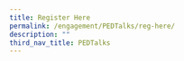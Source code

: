 ```yaml
---
title: Register Here
permalink: /engagement/PEDTalks/reg-here/
description: ""
third_nav_title: PEDTalks
---
```

